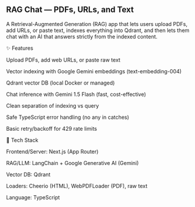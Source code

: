 ## RAG Chat — PDFs, URLs, and Text

A Retrieval-Augmented Generation (RAG) app that lets users upload PDFs, add URLs, or paste text, indexes everything into Qdrant, and then lets them chat with an AI that answers strictly from the indexed content.

✨ Features

Upload PDFs, add web URLs, or paste raw text

Vector indexing with Google Gemini embeddings (text-embedding-004)

Qdrant vector DB (local Docker or managed)

Chat inference with Gemini 1.5 Flash (fast, cost-effective)

Clean separation of indexing vs query

Safe TypeScript error handling (no any in catches)

Basic retry/backoff for 429 rate limits

🧱 Tech Stack

Frontend/Server: Next.js (App Router)

RAG/LLM: LangChain + Google Generative AI (Gemini)

Vector DB: Qdrant

Loaders: Cheerio (HTML), WebPDFLoader (PDF), raw text

Language: TypeScript
